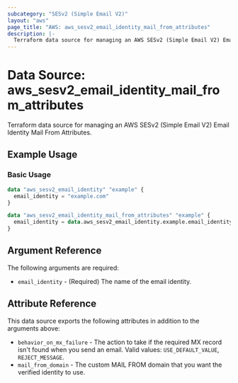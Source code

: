 ```yaml
---
subcategory: "SESv2 (Simple Email V2)"
layout: "aws"
page_title: "AWS: aws_sesv2_email_identity_mail_from_attributes"
description: |-
  Terraform data source for managing an AWS SESv2 (Simple Email V2) Email Identity Mail From Attributes.
---
```


# Data Source: aws_sesv2_email_identity_mail_from_attributes

Terraform data source for managing an AWS SESv2 (Simple Email V2) Email Identity Mail From Attributes.

## Example Usage

### Basic Usage

```terraform
data "aws_sesv2_email_identity" "example" {
  email_identity = "example.com"
}

data "aws_sesv2_email_identity_mail_from_attributes" "example" {
  email_identity = data.aws_sesv2_email_identity.example.email_identity
}
```

## Argument Reference

The following arguments are required:

* `email_identity` - (Required) The name of the email identity.

## Attribute Reference

This data source exports the following attributes in addition to the arguments above:

* `behavior_on_mx_failure` - The action to take if the required MX record isn't found when you send an email. Valid values: `USE_DEFAULT_VALUE`, `REJECT_MESSAGE`.
* `mail_from_domain` - The custom MAIL FROM domain that you want the verified identity to use.

